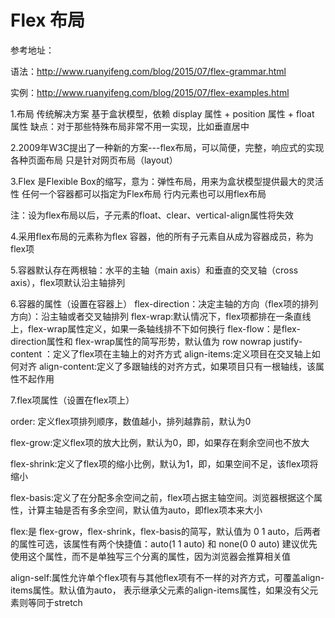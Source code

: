 # Flex 布局

参考地址：

语法：http://www.ruanyifeng.com/blog/2015/07/flex-grammar.html

实例：http://www.ruanyifeng.com/blog/2015/07/flex-examples.html


1.布局 传统解决方案
  基于盒状模型，依赖 display 属性 + position 属性 + float 属性
  缺点：对于那些特殊布局非常不用一实现，比如垂直居中

2.2009年W3C提出了一种新的方案---flex布局，可以简便，完整，响应式的实现各种页面布局
  只是针对网页布局（layout）

3.Flex 是Flexible Box的缩写，意为：弹性布局，用来为盒状模型提供最大的灵活性
  任何一个容器都可以指定为Flex布局
  行内元素也可以用flex布局

注：设为flex布局以后，子元素的float、clear、vertical-align属性将失效

4.采用flex布局的元素称为flex 容器，他的所有子元素自从成为容器成员，称为flex项

5.容器默认存在两根轴：水平的主轴（main axis）和垂直的交叉轴（cross axis），flex项默认沿主轴排列

6.容器的属性（设置在容器上）
  flex-direction：决定主轴的方向（flex项的排列方向）：沿主轴或者交叉轴排列
  flex-wrap:默认情况下，flex项都排在一条直线上，flex-wrap属性定义，如果一条轴线排不下如何换行
  flex-flow：是flex-direction属性和 flex-wrap属性的简写形势，默认值为 row nowrap
  justify-content ：定义了flex项在主轴上的对齐方式
  align-items:定义项目在交叉轴上如何对齐
  align-content:定义了多跟轴线的对齐方式，如果项目只有一根轴线，该属性不起作用

7.flex项属性（设置在flex项上）

  order: 定义flex项排列顺序，数值越小，排列越靠前，默认为0
  
  flex-grow:定义flex项的放大比例，默认为0，即，如果存在剩余空间也不放大
  
  flex-shrink:定义了flex项的缩小比例，默认为1，即，如果空间不足，该flex项将缩小
  
  flex-basis:定义了在分配多余空间之前，flex项占据主轴空间。浏览器根据这个属性，计算主轴是否有多余空间，默认值为auto，即flex项本来大小
  
  flex:是 flex-grow，flex-shrink，flex-basis的简写，默认值为 0 1 auto，后两者的属性可选，该属性有两个快捷值：auto(1 1 auto) 和 none(0 0 auto)
       建议优先使用这个属性，而不是单独写三个分离的属性，因为浏览器会推算相关值
       
  align-self:属性允许单个flex项有与其他flex项有不一样的对齐方式，可覆盖align-items属性。默认值为auto，
             表示继承父元素的align-items属性，如果没有父元素则等同于stretch


